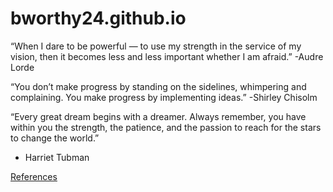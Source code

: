 # bworthy24.github.io
“When I dare to be powerful — to use my strength in the service of my vision, then it becomes less and less important whether I am afraid.”
-Audre Lorde

“You don’t make progress by standing on the sidelines, whimpering and complaining. You make progress by implementing ideas.”
-Shirley Chisolm

“Every great dream begins with a dreamer. Always remember, you have within you the strength, the patience, and the passion to reach for the stars to change the world.”
- Harriet Tubman


[References](references.html)